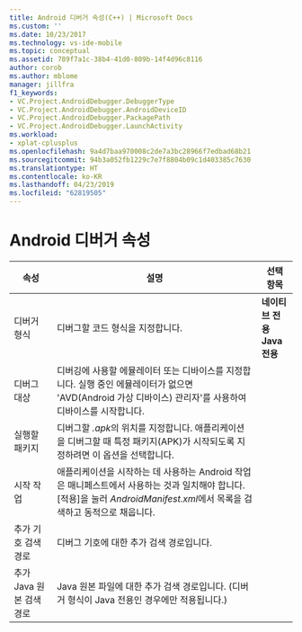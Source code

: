 ```yaml
---
title: Android 디버거 속성(C++) | Microsoft Docs
ms.custom: ''
ms.date: 10/23/2017
ms.technology: vs-ide-mobile
ms.topic: conceptual
ms.assetid: 789f7a1c-38b4-41d0-809b-14f4d96c8116
author: corob
ms.author: mblome
manager: jillfra
f1_keywords:
- VC.Project.AndroidDebugger.DebuggerType
- VC.Project.AndroidDebugger.AndroidDeviceID
- VC.Project.AndroidDebugger.PackagePath
- VC.Project.AndroidDebugger.LaunchActivity
ms.workload:
- xplat-cplusplus
ms.openlocfilehash: 9a4d7baa970008c2de7a3bc28966f7edbad68b21
ms.sourcegitcommit: 94b3a052fb1229c7e7f8804b09c1d403385c7630
ms.translationtype: HT
ms.contentlocale: ko-KR
ms.lasthandoff: 04/23/2019
ms.locfileid: "62819505"
---
```

# <a name="android-debugger-properties"></a>Android 디버거 속성

속성 | 설명 | 선택 항목
--- | ---| ---
디버거 형식 | 디버그할 코드 형식을 지정합니다. | **네이티브 전용**<br>**Java 전용**<br>
디버그 대상 | 디버깅에 사용할 에뮬레이터 또는 디바이스를 지정합니다. 실행 중인 에뮬레이터가 없으면 'AVD(Android 가상 디바이스) 관리자'를 사용하여 디바이스를 시작합니다.
실행할 패키지 | 디버그할 *.apk*의 위치를 지정합니다. 애플리케이션을 디버그할 때 특정 패키지(APK)가 시작되도록 지정하려면 이 옵션을 선택합니다.
시작 작업 | 애플리케이션을 시작하는 데 사용하는 Android 작업은 매니페스트에서 사용하는 것과 일치해야 합니다. [적용]을 눌러 *AndroidManifest.xml*에서 목록을 검색하고 동적으로 채웁니다.
추가 기호 검색 경로 | 디버그 기호에 대한 추가 검색 경로입니다.
추가 Java 원본 검색 경로 | Java 원본 파일에 대한 추가 검색 경로입니다. (디버거 형식이 Java 전용인 경우에만 적용됩니다.)
